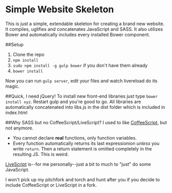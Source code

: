 Simple Website Skeleton
================

This is just a simple, extendable skeleton for creating a brand new website. It compiles, uglifies and concatenates JavaScript and SASS. It also utilizes Bower and automatically includes every installed Bower component.

##Setup
1. Clone the repo
2. ```npm install```
4. ```sudo npm install -g gulp bower``` if you don't have them already
3. ```bower install```

Now you can run ```gulp server```, edit your files and watch livereload do its magic.

##Quick, I need jQuery!
To install new front-end libraries just type ```bower install xyz```. Restart gulp and you're good to go. All libraries are automatically concatenated into libs.js in the dist folder which is included in index.html

##Why SASS but no CoffeeScript/LiveScript?
I used to like [CoffeeScript](http://coffeescript.org/), but not anymore.
- You cannot declare **real** functions, only function variables.
- Every function automatically returns its last expressionion *unless* you write ```return```. Then a return statement is omitted completely in the resulting JS. This is weird.

[LiveScript](http://livescript.net/) is--for me personally--just a bit to much to "just" do some JavaScript.

I won't pick up my pitchfork and torch and hunt after you if you decide to include CoffeeScript or LiveScript in a fork.
